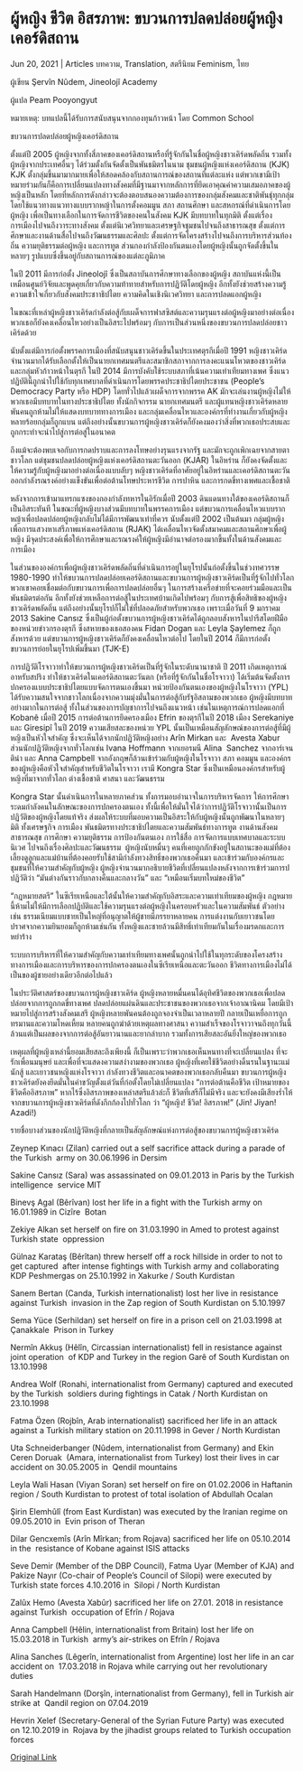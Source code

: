 # ผู้หญิง ชีวิต อิสรภาพ: ขบวนการปลดปล่อยผู้หญิงเคอร์ดิสถาน

Jun 20, 2021 | Articles บทความ, Translation, สตรีนิยม Feminism, ไทย





ผู้เขียน Şervîn Nûdem, Jineolojî Academy 

ผู้แปล Peam Pooyongyut

หมายเหตุ: บทแปลนี้ได้รับการสนับสนุนจากกองทุนก้าวหน้า โดย Common School



ขบวนการปลดปล่อยผู้หญิงเคอร์ดิสถาน

ตั้งแต่ปี 2005 ผู้หญิงจากทั้งสี่ภาคของเคอร์ดิสถานหรือที่รู้จักกันในชื่อผู้หญิงชาวเคิร์ดพลัดถิ่น รวมทั้งผู้หญิงจากประเทศอื่นๆ ได้ร่วมตั้งกันจัดตั้งเป็นพันธมิตรในนาม ชุมชนผู้หญิงแห่งเคอร์ดิสถาน (KJK) KJK ตั้งกลุ่มขึ้นมามากมายเพื่อให้สอดคล้องกับสถานการณ์ของสถานที่แต่ละแห่ง แต่พวกเขามีเป้าหมายร่วมกันก็คือการเปลี่ยนแปลงทางสังคมที่มีฐานมาจากหลักการที่ยึดเอาคุณค่าความเสมอภาคของผู้หญิงเป็นหลัก โดยที่หลักการดังกล่าวจะต้องตอบสนองความต้องการของกลุ่มสังคมและชาติพันธุ์ทุกกลุ่ม โดยใช้แนวทางแนวทางแบบรากหญ้าในการตั้งคอมมูน สภา สถานศึกษา และสหกรณ์ที่ดำเนินการโดยผู้หญิง เพื่อเป็นทางเลือกในการจัดการชีวิตของคนในสังคม KJK มีบทบาทในทุกมิติ ตั้งแต่เรื่องการเมืองไปจนถึงวาระทางสังคม ตั้งแต่นิเวศวิทยาและเศรษฐกิจชุมชนไปจนถึงสาธารณสุข ตั้งแต่การศึกษาและงานด้านสื่อไปจนถึงวัฒนธรรมและศิลปะ ตั้งแต่การจัดโครงสร้างไปจนถึงการบริหารส่วนท้องถิ่น ความยุติธรรมต่อผู้หญิง และการทูต ส่วนกองกำลังป้องกันตนเองโดยผู้หญิงนั้นถูกจัดตั้งขึ้นในหลายๆ รูปแบบซึ่งขึ้นอยู่กับสถานการณ์ของแต่ละภูมิภาค

ในปี 2011 มีการก่อตั้ง Jineolojî ซึ่งเป็นสถาบันการศึกษาทางเลือกของผู้หญิง สถาบันแห่งนี้เป็นเหมือนศูนย์วิจัยและพูดคุยเกี่ยวกับความท้าทายสำหรับการปฏิวัติโดยผู้หญิง อีกทั้งยังช่วยสร้างความรู้ความเข้าใจเกี่ยวกับสังคมประชาาธิปไตย ความคิดในเชิงนิเวศวิทยา และการปลดแอกผู้หญิง



ในขณะที่เหล่าผู้หญิงชาวเคิร์ดกำลังต่อสู้กับเผด็จการฟาสซิสต์และความรุนแรงต่อผู้หญิงมาอย่างต่อเนื่อง พวกเธอก็ยังคงเคลื่อนไหวอย่างเป็นอิสระไปพร้อมๆ กับการเป็นส่วนหนึ่งของขบวนการปลดปล่อยชาวเคิร์ดด้วย

นับตั้งแต่มีการก่อตั้งพรรคการเมืองที่สนับสนุนชาวเคิร์ดขึ้นในประเทศตุรกีเมื่อปี 1991 หญิงชาวเคิร์ดจำนวนมากได้รับเลือกตั้งให้เป็นนายกเทศมนตรีและสมาชิกสภาจากการลงคะแนนโหวตของชาวเคิร์ดและกลุ่มหัวก้าวหน้าในตุรกี ในปี 2014 มีการบังคับใช้ระบบสภาที่เน้นความเท่าเทียมทางเพศ ซึ่งแนวปฏิบัตินี้ถูกนำไปใช้กับทุกเทศบาลที่ดำเนินการโดยพรรคประชาธิปไตยประชาชน (People’s Democracy Party หรือ HDP) โดยทั่วไปแล้วเผด็จการจากพรรค AK มักจะเล่นงานผู้หญิงไม่ให้พวกเธอมีบทบาทในทางประชาธิปไตย ทั้งนักกิจกรรม นายกเทศมนตรี และผู้แทนหญิงชาวเคิร์ดหลายพันคนถูกห้ามไม่ให้แสดงบทบาททางการเมือง และกลุ่มเคลื่อนไหวและองค์กรที่ทำงานเกี่ยวกับผู้หญิงหลายร้อยกลุ่มก็ถูกแบน แต่ถึงอย่างนั้นขบวนการผู้หญิงชาวเคิร์ดก็ยังคงมองว่าสิ่งที่พวกเธอประสบและถูกกระทำจะนำไปสู่การต่อสู่ในอนาคต

ถึงแม้จะต้องพบเจอกับการกดปราบและการลงโทษอย่างรุนแรงจากรัฐ และมักจะถูกเพิกเฉยจากสายตาชาวโลก แต่ชุมชนปลดปล่อยผู้หญิงแห่งเคอร์ดิสถานตะวันออก (KJAR) ในอิหร่าน ก็ยังคงจัดตั้งและให้ความรู้กับผู้หญิงมาอย่างต่อเนื่องแบบลับๆ หญิงชาวเคิร์ดที่อาศัยอยู่ในอิหร่านและเคอร์ดิสถานตะวันออกกำลังรณรงค์อย่างแข็งขันเพื่อต่อต้านโทษประหารชีวิต การปาหิน และการกดขี่ทางเพศและเชื้อชาติ

หลังจากการเข้ามาแทรกแซงของกองกำลังทหารในอิรักเมื่อปี 2003 ดินแดนทางใต้ของเคอร์ดิสถานก็เป็นอิสระทันที ในขณะที่ผู้หญิงบางส่วนมีบทบาทในพรรคการเมือง แต่ขบวนการเคลื่อนไหวแบบรากหญ้าเพื่อปลดปล่อยผู้หญิงกลับไม่ได้มีการพัฒนาเท่าที่ควร นับตั้งแต่ปี 2002 เป็นต้นมา กลุ่มผู้หญิงเพื่อการแสวงหาเสรีภาพแห่งเคอร์ดิสถาน (RJAK) ได้เคลื่อนไหวจัดตั้งสมาคมและสถานศึกษาเพื่อผู้หญิง มีจุดประสงค์เพื่อให้การศึกษาและรณรงค์ให้ผู้หญิงมีอำนาจต่อรองมากขึ้นทั้งในด้านสังคมและการเมือง

ในส่วนขององค์กรเพื่อผู้หญิงชาวเคิร์ดพลัดถิ่นที่ดำเนินการอยู่ในยุโรปนั้นก่อตั้งขึ้นในช่วงทศวรรษ 1980-1990 ทำให้ขบวนการปลดปล่อยเคอร์ดิสถานและขบวนการผู้หญิงชาวเคิร์ดเป็นที่รู้จักไปทั่วโลก พวกเขาคอยเชื่อมต่อกับขบวนการเพื่อการปลดปล่อยอื่นๆ ในการสร้างเครือข่ายที่จะคอยร่วมมือและเป็นพันธมิตรต่อกัน อีกทั้งยังช่วยเหลือการต่อสู้ในประเทศบ้านเกิดไปพร้อมๆ กับการสู้เพื่อสิทธิของผู้หญิงชาวเคิร์ดพลัดถิ่น แต่ถึงอย่างนั้นยุโรปก็ไม่ใช่ที่ปลอดภัยสำหรับพวกเธอ เพราะเมื่อวันที่ 9 มกราคม 2013 Sakine Cansız ซึ่งเป็นผู้ก่อตั้งขบวนการผู้หญิงชาวเคิร์ดได้ถูกลอบสังหารในปารีสโดยฝีมือของหน่วยข่าวกรองตุรกี ซึ่งสหายของเธอสองคน Fidan Dogan และ Leyla Şaylemez ก็ถูกสังหารด้วย แต่ขบวนการผู้หญิงชาวเคิร์ดก็ยังคงเคลื่อนไหวต่อไป โดยในปี 2014 ก็มีการก่อตั้งขบวนการย่อยในยุโรปเพิ่มขึ้นมา (TJK-E)



การปฏิวัติโรจาวาทำให้ขบวนการผู้หญิงชาวเคิร์ดเป็นที่รู้จักในระดับนานาชาติ ปี 2011 เกิดเหตุการณ์อาหรับสปริง ทำให้ชาวเคิร์ดในเคอร์ดิสถานตะวันตก (หรือที่รู้จักกันในชื่อโรจาวา) ได้เริ่มต้นจัดตั้งการปกครองแบบประชาธิปไตยแบบจัดการตนเองขึ้นมา หน่วยป้องกันตนเองของผู้หญิงในโรจาวา (YPL) ได้รับความสนใจจากชาวโลกเนื่องจากความมุ่งมั่นในการต่อสู้กับรัฐอิสลามของพวกเธอ ผู้หญิงมีบทบาทอย่างมากในการต่อสู้ ทั้งในส่วนของการบัญชาการไปจนถึงแนวหน้า เช่นในเหตุการณ์การปลดแอกที่ Kobanê เมื่อปี 2015 การต่อต้านการยึดครองเมือง Efrin ของตุรกีในปี 2018 เมือง Serekaniye และ Giresipî ในปี 2019 ความเสียสละของหน่วย YPL นั้นเป็นเหมือนสัญลักษณ์ของการต่อสู้ที่มีผู้หญิงเป็นหัวใจสำคัญ ซึ่งจะเห็นได้จากนักปฏิวัติหญิงอย่าง Arîn Mirkan และ  Avesta Xabur ส่วนนักปฏิวัติหญิงจากทั่วโลกเช่น Ivana Hoffmann จากเยอรมนี Alina  Sanchez จากอาร์เจนติน่า และ Anna Campbell จากอังกฤษก็ล้วนเข้าร่วมกับผู้หญิงในโรจาวา สภา คอมมูน และองค์กรของผู้หญิงคือหัวใจสำคัญสำหรับชีวิตในโรจาวา เรามี Kongra Star ซึ่งเป็นเหมือนองค์กรสำหรับผู้หญิงที่มาจากทั่วโลก ต่างเชื้อชาติ ศาสนา และวัฒนธรรม



Kongra Star นั้นดำเนินการในหลายภาคส่วน ทั้งการมอบอำนาจในการบริหารจัดการ ให้การศึกษา ระดมกำลังคนในลักษณะของการปกครองตนเอง ทั้งนี้เพื่อให้มั่นใจได้ว่าการปฏิวัติโรจาวานั้นเป็นการปฏิวัติของผู้หญิงโดยแท้จริง ส่งผลให้ระบบที่มอบความเป็นอิสระให้กับผู้หญิงนั้นถูกพัฒนาในหลายๆ มิติ ทั้งเศรษฐกิจ การเมือง พันธมิตรทางประชาธิปไตยและความสัมพันธ์ทางการทูต งานด้านสังคม สาธารณสุข การศึกษา ความยุติธรรม การป้องกันตนเอง การใช้สื่อ การจัดการแบบเทศบาลและระบบนิเวศ ไปจนถึงเรื่องศิลปะและวัฒนธรรม  ผู้หญิงนับหมื่นๆ คนที่เคยถูกกักขังอยู่ในสถานะของแม่ที่ต้องเลี้ยงดูลูกและแม่บ้านที่ต้องคอยรับใช้สามีกำลังทวงสิทธิ์ของพวกเธอคืนมา และเข้าร่วมกับองค์กรและชุมชนที่ให้ความสำคัญกับผู้หญิง ผู้หญิงจำนวนมากอธิบายชีวิตที่เปลี่ยนแปลงหลังจากการเข้าร่วมการปปฏิวัติว่า “มันต่างกันราวกับกลางคืนและกลางวัน” และ “เหมือนเริ่มบทใหม่ของชีวิต”



“กฎหมายสตรี” ในซีเรียเหนือและใต้นั้นให้ความสำคัญกับอิสระและความเท่าเทียมของผู้หญิง กฎหมายนี้ห้ามไม่ให้มีการเลือกปฏิบัติและใช้ความรุนแรงต่อผู้หญิงในครอบครัวและในความสัมพันธ์ ตัวอย่างเช่น ธรรมเนียมแบบชายเป็นใหญ่ที่อนุญาตให้ผู้ชายมีภรรยาหลายคน การแต่งงานกับเยาวชนโดยปราศจากความยินยอมก็ถูกห้ามเช่นกัน ทั้งหญิงและชายล้วนมีสิทธิ์เท่าเทียมกันในเรื่องมรดกและการหย่าร้าง

ระบบการบริหารที่ให้ความสำคัญกับความเท่าเทียมทางเพศนั้นถูกนำไปใช้ในทุกระดับของโครงสร้างทางการเมืองและการบริหารของการปกครองตนเองในซีเรียเหนือและตะวันออก ชีวิตทางการเมืองไม่ได้เป็นของผู้ชายอย่างเดียวอีกต่อไปแล้ว

ในประวัติศาสตร์ของขบวนการผู้หญิงชาวเคิร์ด ผู้หญิงหลายหมื่นคนได้อุทิศชีวิตของพวกเธอเพื่อปลดปล่อยจากการถูกกดขี่ทางเพศ ปลดปล่อยแผ่นดินและประชาชนของพวกเธอจากเจ้าอาณานิคม โดยมีเป้าหมายไปสู่การสร้างสังคมเสรี ผู้หญิงหลายพันคนต้องถูกจองจำเป็นเวลาหลายปี กลายเป็นเหยื่อการถูกทรมานและความโหดเหี้ยม หลายคนถูกฆ่าด้วยเหตุผลทางศาสนา ความสำเร็จของโรจาวาจนถึงทุกวันนี้ล้วนแต่เป็นผลของจากการต่อสู้อันยาวนานและยากลำบาก รวมทั้งการเสียสละอันยิ่งใหญ่ของพวกเธอ

เหตุผลที่ผู้หญิงเหล่านี้ยอมเสียสละถึงเพียงนี้ ก็เป็นเพราะว่าพวกเธอเห็นหนทางที่จะเปลี่ยนแปลง ที่จะรักเพื่อนมนุษย์ และเพื่อที่จะแสดงความสง่างามของพวกเธอ ผู้หญิงที่เคยใช้ชีวิตอย่างดิ้นรนในฐานะแม่ นักสู้ และเยาวชนหญิงแห่งโรจาวา กำลังทวงชีวิตและอนาคตของพวกเธอกลับคืนมา ขบวนการผู้หญิงชาวเคิร์ดยังคงยึดมั่นในคำขวัญตั้งแต่วันที่ก่อตั้งโดยไม่เปลี่ยนแปลง “การต่อต้านคือชีวิต เป้าหมายของชีวิตคืออิสรภาพ” หากไร้ซึ่งอิสรภาพของเหล่าสตรีแล้วล่ะก็ ชีวิตที่เสรีก็ไม่มีจริง และจะยังคงมีเสียงร่ำไห้จากขบวนการผู้หญิงชาวเคิร์ดที่ดังกึกก้องไปทั่วโลก ว่า “ผู้หญิง! ชีวิต! อิสรภาพ!” (Jin! Jiyan! Azadi!)



รายชื่อบางส่วนของนักปฏิวัติหญิงที่กลายเป็นสัญลักษณ์แห่งการต่อสู้ของขบวนการผู้หญิงชาวเคิร์ด



Zeynep Kınacı (Zilan) carried out a self sacrifice attack during a parade of the Turkish  army on 30.06.1996 in Dersim 

Sakine Cansız (Sara) was assassinated on 09.01.2013 in Paris by the Turkish intelligence  service MIT 

Binevş Agal (Bêrîvan) lost her life in a fight with the Turkish army on 16.01.1989 in Cizîre  Botan 

Zekiye Alkan set herself on fire on 31.03.1990 in Amed to protest against Turkish state  oppression 

Gülnaz Karataş (Bêrîtan) threw herself off a rock hillside in order to not to get captured  after intense fightings with Turkish army and collaborating KDP Peshmergas on 25.10.1992 in Xakurke / South Kurdistan 

Sanem Bertan (Canda, Turkish internationalist) lost her live in resistance against Turkish  invasion in the Zap region of South Kurdistan on 5.10.1997 

Sema Yüce (Serhildan) set herself on fire in a prison cell on 21.03.1998 at Çanakkale  Prison in Turkey 

Nermîn Akkuş (Hêlîn, Circassian internationalist) fell in resistance against joint operation  of KDP and Turkey in the region Garê of South Kurdistan on 13.10.1998 

Andrea Wolf (Ronahi, internationalist from Germany) captured and executed by the Turkish  soldiers during fightings in Catak / North Kurdistan on 23.10.1998 

Fatma Özen (Rojbîn, Arab internationalist) sacrificed her life in an attack against a Turkish military station on 20.11.1998 in Gever / North Kurdistan 

Uta Schneiderbanger (Nûdem, internationalist from Germany) and Ekin Ceren Doruak  (Amara, internationalist from Turkey) lost their lives in car accident on 30.05.2005 in  Qendil mountains 

Leyla Wali Hasan (Viyan Soran) set herself on fire on 01.02.2006 in Haftanin region / South Kurdistan to protest of total isolation of Abdullah Ocalan 

Şirin Elemhûlî (from East Kurdistan) was executed by the Iranian regime on 09.05.2010 in  Evin prison of Theran 

Dilar Gencxemîs (Arîn Mîrkan; from Rojava) sacrificed her life on 05.10.2014 in the  resistance of Kobane against ISIS attacks 

Seve Demir (Member of the DBP Council), Fatma Uyar (Member of KJA) and Pakize Nayır (Co-chair of People’s Council of Silopi) were executed by Turkish state forces 4.10.2016 in  Silopi / North Kurdistan 

Zalûx Hemo (Avesta Xabûr) sacrificed her life on 27.01. 2018 in resistance against Turkish  occupation of Efrîn / Rojava 

Anna Campbell (Hêlin, internationalist from Britain) lost her life on 15.03.2018 in Turkish  army’s air-strikes on Efrîn / Rojava

Alina Sanches (Lêgerîn, internationalist from Argentine) lost her life in an car accident on  17.03.2018 in Rojava while carrying out her revolutionary duties 

Sarah Handelmann (Dorşîn, internationalist from Germany), fell in Turkish air strike at  Qandil region on 07.04.2019 

Hevrin Xelef (Secretary-General of the Syrian Future Party) was executed on 12.10.2019 in  Rojava by the jihadist groups related to Turkish occupation forces



[Original Link](https://www.dindeng.com/kurdish-women-movement-history/)